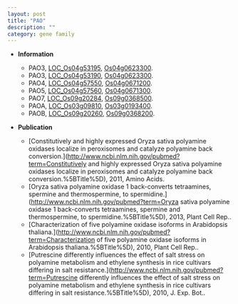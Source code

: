 ```yaml
---
layout: post
title: "PAO"
description: ""
category: gene family
---
```


* **Information**  
    + PAO3, [LOC_Os04g53195](http://rice.uga.edu/cgi-bin/ORF_infopage.cgi?orf=LOC_Os04g53195), [Os04g0623300](http://rapdb.dna.affrc.go.jp/viewer/gbrowse_details/irgsp1?name=Os04g0623300).
    + PAO3, [LOC_Os04g53190](http://rice.uga.edu/cgi-bin/ORF_infopage.cgi?orf=LOC_Os04g53190), [Os04g0623300](http://rapdb.dna.affrc.go.jp/viewer/gbrowse_details/irgsp1?name=Os04g0623300).
    + PAO4, [LOC_Os04g57550](http://rice.uga.edu/cgi-bin/ORF_infopage.cgi?orf=LOC_Os04g57550), [Os04g0671200](http://rapdb.dna.affrc.go.jp/viewer/gbrowse_details/irgsp1?name=Os04g0671200).
    + PAO5, [LOC_Os04g57560](http://rice.uga.edu/cgi-bin/ORF_infopage.cgi?orf=LOC_Os04g57560), [Os04g0671300](http://rapdb.dna.affrc.go.jp/viewer/gbrowse_details/irgsp1?name=Os04g0671300).
    + PAO7, [LOC_Os09g20284](http://rice.uga.edu/cgi-bin/ORF_infopage.cgi?orf=LOC_Os09g20284), [Os09g0368500](http://rapdb.dna.affrc.go.jp/viewer/gbrowse_details/irgsp1?name=Os09g0368500).
    + PAOA, [LOC_Os03g09810](http://rice.uga.edu/cgi-bin/ORF_infopage.cgi?orf=LOC_Os03g09810), [Os03g0193400](http://rapdb.dna.affrc.go.jp/viewer/gbrowse_details/irgsp1?name=Os03g0193400).
    + PAOB, [LOC_Os09g20260](http://rice.uga.edu/cgi-bin/ORF_infopage.cgi?orf=LOC_Os09g20260), [Os09g0368200](http://rapdb.dna.affrc.go.jp/viewer/gbrowse_details/irgsp1?name=Os09g0368200).

* **Publication**  
    + [Constitutively and highly expressed Oryza sativa polyamine oxidases localize in peroxisomes and catalyze polyamine back conversion.](http://www.ncbi.nlm.nih.gov/pubmed?term=Constitutively and highly expressed Oryza sativa polyamine oxidases localize in peroxisomes and catalyze polyamine back conversion.%5BTitle%5D), 2011, Amino Acids.
    + [Oryza sativa polyamine oxidase 1 back-converts tetraamines, spermine and thermospermine, to spermidine.](http://www.ncbi.nlm.nih.gov/pubmed?term=Oryza sativa polyamine oxidase 1 back-converts tetraamines, spermine and thermospermine, to spermidine.%5BTitle%5D), 2013, Plant Cell Rep..
    + [Characterization of five polyamine oxidase isoforms in Arabidopsis thaliana.](http://www.ncbi.nlm.nih.gov/pubmed?term=Characterization of five polyamine oxidase isoforms in Arabidopsis thaliana.%5BTitle%5D), 2010, Plant Cell Rep..
    + [Putrescine differently influences the effect of salt stress on polyamine metabolism and ethylene synthesis in rice cultivars differing in salt resistance.](http://www.ncbi.nlm.nih.gov/pubmed?term=Putrescine differently influences the effect of salt stress on polyamine metabolism and ethylene synthesis in rice cultivars differing in salt resistance.%5BTitle%5D), 2010, J. Exp. Bot..


